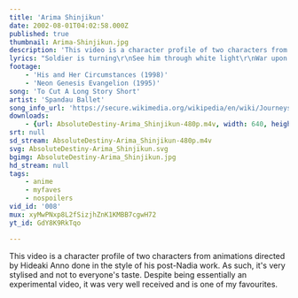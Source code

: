 ```yaml
---
title: 'Arima Shinjikun'
date: 2002-08-01T04:02:58.000Z
published: true
thumbnail: Arima-Shinjikun.jpg
description: 'This video is a character profile of two characters from animations directed by Hideaki Anno done in the style of his post-Nadia work. As such, it''s very stylised and not to everyone''s taste. Despite being essentially an experimental video, it was very well received and is one of my favourites.'
lyrics: "Soldier is turning\r\nSee him through white light\r\nWar upon war\r\nHeat upon heat\r\nTo cut a long story short\r\nI lost my mind\r\n\r\nSitting on a park bench\r\nYears away from fighting\r\nTo cut a long story short\r\nI lost my mind\r\n\r\nStanding in the dark\r\nOh I was waiting for man to come\r\nI am beautiful and clean\r\nAnd so very very young\r\nTo be standing in the street\r\nTo be taken by someone\r\n\r\nQuestions questions\r\nGive me no answers\r\nThat’s all they ever give me\r\nQuestions questions\r\nOh look at the strange boy\r\nHe finds it hard existing\r\nTo cut a long story short\r\nI lost my mind"
footage:
    - 'His and Her Circumstances (1998)'
    - 'Neon Genesis Evangelion (1995)'
song: 'To Cut A Long Story Short'
artist: 'Spandau Ballet'
song_info_url: 'https://secure.wikimedia.org/wikipedia/en/wiki/Journeys_to_Glory'
downloads:
    - {url: AbsoluteDestiny-Arima_Shinjikun-480p.m4v, width: 640, height: 480, mimetype: video/mp4}
srt: null
sd_stream: AbsoluteDestiny-Arima_Shinjikun-480p.m4v
svg: AbsoluteDestiny-Arima_Shinjikun.svg
bgimg: AbsoluteDestiny-Arima_Shinjikun.jpg
hd_stream: null
tags:
    - anime
    - myfaves
    - nospoilers
vid_id: '008'
mux: xyMwPNxp8L2fSizjhZnK1KMBB7cgwH72
yt_id: GdY8K9RkTqo

---
```

This video is a character profile of two characters from animations directed by Hideaki Anno done in the style of his post-Nadia work. As such, it's very stylised and not to everyone's taste. Despite being essentially an experimental video, it was very well received and is one of my favourites.
